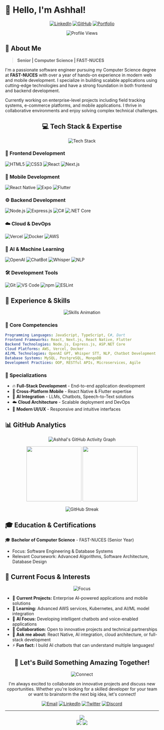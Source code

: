 # 👋 Hello, I'm Ashhal!

<div align="center">

  [![LinkedIn](https://img.shields.io/badge/LinkedIn-0077B5?style=for-the-badge&logo=linkedin&logoColor=white)](https://www.linkedin.com/in/syed-ashhal)
  [![GitHub](https://img.shields.io/badge/GitHub-100000?style=for-the-badge&logo=github&logoColor=white)](https://github.com/ashhalll)
  [![Portfolio](https://img.shields.io/badge/Portfolio-FF5722?style=for-the-badge&logo=todoist&logoColor=white)](#)

  ![Profile Views](https://komarev.com/ghpvc/?username=ashhalll&color=00D4FF&style=for-the-badge)

</div>

## 🚀 About Me

> **Senior | Computer Science | FAST-NUCES**

I'm a passionate software engineer pursuing my Computer Science degree at **FAST-NUCES** with over a year of hands-on experience in modern web and mobile development. I specialize in building scalable applications using cutting-edge technologies and have a strong foundation in both frontend and backend development.

Currently working on enterprise-level projects including field tracking systems, e-commerce platforms, and mobile applications. I thrive in collaborative environments and enjoy solving complex technical challenges.

<div align="center">

## 💻 Tech Stack & Expertise

![Tech Stack](https://readme-typing-svg.herokuapp.com?font=Fira+Code&size=22&duration=4000&pause=1000&color=FF6B6B&center=true&vCenter=true&width=1000&lines=Frontend+%7C+Backend+%7C+Mobile+%7C+AI+%7C+Cloud+%7C+DevOps;Building+Scalable+%26+Innovative+Solutions)

</div>

### 🎨 **Frontend Development**
<div align="left">

![HTML5](https://img.shields.io/badge/HTML5-E34F26?style=for-the-badge&logo=html5&logoColor=white)
![CSS3](https://img.shields.io/badge/CSS3-1572B6?style=for-the-badge&logo=css3&logoColor=white)
![React](https://img.shields.io/badge/React-20232A?style=for-the-badge&logo=react&logoColor=61DAFB)
![Next.js](https://img.shields.io/badge/Next.js-000000?style=for-the-badge&logo=nextdotjs&logoColor=white)

</div>

### 📱 **Mobile Development**
<div align="left">

![React Native](https://img.shields.io/badge/React_Native-20232A?style=for-the-badge&logo=react&logoColor=61DAFB)
![Expo](https://img.shields.io/badge/Expo-1B1F23?style=for-the-badge&logo=expo&logoColor=white)
![Flutter](https://img.shields.io/badge/Flutter-02569B?style=for-the-badge&logo=flutter&logoColor=white)

</div>

### ⚙️ **Backend Development**
<div align="left">

![Node.js](https://img.shields.io/badge/Node.js-43853D?style=for-the-badge&logo=node.js&logoColor=white)
![Express.js](https://img.shields.io/badge/Express.js-404D59?style=for-the-badge&logo=express&logoColor=white)
![C#](https://img.shields.io/badge/C%23-239120?style=for-the-badge&logo=c-sharp&logoColor=white)
![.NET Core](https://img.shields.io/badge/.NET_Core-5C2D91?style=for-the-badge&logo=.net&logoColor=white)

</div>

### ☁️ **Cloud & DevOps**
<div align="left">

![Vercel](https://img.shields.io/badge/Vercel-000000?style=for-the-badge&logo=vercel&logoColor=white)
![Docker](https://img.shields.io/badge/Docker-2496ED?style=for-the-badge&logo=docker&logoColor=white)
![AWS](https://img.shields.io/badge/AWS-232F3E?style=for-the-badge&logo=amazon-aws&logoColor=white)

</div>

### 🤖 **AI & Machine Learning**
<div align="left">

![OpenAI](https://img.shields.io/badge/OpenAI-412991?style=for-the-badge&logo=openai&logoColor=white)
![ChatBot](https://img.shields.io/badge/Chatbots-FF6B6B?style=for-the-badge&logo=robot&logoColor=white)
![Whisper](https://img.shields.io/badge/Whisper_STT-00D4FF?style=for-the-badge&logo=sound&logoColor=white)
![NLP](https://img.shields.io/badge/NLP-4CAF50?style=for-the-badge&logo=brain&logoColor=white)

</div>

### 🛠️ **Development Tools**
<div align="left">

![Git](https://img.shields.io/badge/Git-F05032?style=for-the-badge&logo=git&logoColor=white)
![VS Code](https://img.shields.io/badge/Visual_Studio_Code-0078D4?style=for-the-badge&logo=visual%20studio%20code&logoColor=white)
![npm](https://img.shields.io/badge/npm-CB3837?style=for-the-badge&logo=npm&logoColor=white)
![ESLint](https://img.shields.io/badge/ESLint-4B32C3?style=for-the-badge&logo=eslint&logoColor=white)

</div>

## 🚀 Experience & Skills

<div align="center">

![Skills Animation](https://skillicons.dev/icons?i=html,css,react,nextjs,nodejs,express,cs,dotnet,flutter,docker,aws,vercel&theme=dark&perline=6)

</div>

### 🎯 **Core Competencies**
<div align="left">

```yaml
Programming Languages: JavaScript, TypeScript, C#, Dart
Frontend Frameworks: React, Next.js, React Native, Flutter
Backend Technologies: Node.js, Express.js, ASP.NET Core
Cloud Platforms: AWS, Vercel, Docker
AI/ML Technologies: OpenAI GPT, Whisper STT, NLP, Chatbot Development
Database Systems: MySQL, PostgreSQL, MongoDB
Development Practices: OOP, RESTful APIs, Microservices, Agile
```

</div>

### 🌟 **Specializations**
- 🔥 **Full-Stack Development** - End-to-end application development
- 📱 **Cross-Platform Mobile** - React Native & Flutter expertise
- 🤖 **AI Integration** - LLMs, Chatbots, Speech-to-Text solutions
- ☁️ **Cloud Architecture** - Scalable deployment and DevOps
- 🎨 **Modern UI/UX** - Responsive and intuitive interfaces

## 📊 GitHub Analytics

<div align="center">

![Ashhal's GitHub Activity Graph](https://github-readme-activity-graph.vercel.app/graph?username=ashhalll&theme=tokyo-night&hide_border=true&area=true)

<div align="center">
  <img height="180em" src="https://github-readme-stats.vercel.app/api?username=ashhalll&show_icons=true&theme=tokyonight&hide_border=true&count_private=true"/>
  <img height="180em" src="https://github-readme-stats.vercel.app/api/top-langs/?username=ashhalll&layout=compact&theme=tokyonight&hide_border=true"/>
</div>

![GitHub Streak](https://github-readme-streak-stats.herokuapp.com/?user=ashhalll&theme=tokyonight&hide_border=true)

</div>

## 🎓 Education & Certifications

🎓 **Bachelor of Computer Science** - FAST-NUCES (Senior Year)
- Focus: Software Engineering & Database Systems
- Relevant Coursework: Advanced Algorithms, Software Architecture, Database Design

## 🎯 Current Focus & Interests

<div align="center">

![Focus](https://readme-typing-svg.herokuapp.com?font=Fira+Code&size=16&duration=4000&pause=1000&color=9146FF&center=true&vCenter=true&width=700&lines=Building+Next-Gen+AI+Applications;Exploring+Cloud-Native+Architecture;Creating+Seamless+User+Experiences)

</div>

- 🔭 **Current Projects:** Enterprise AI-powered applications and mobile solutions
- 🌱 **Learning:** Advanced AWS services, Kubernetes, and AI/ML model integration
- 🤖 **AI Focus:** Developing intelligent chatbots and voice-enabled applications
- 👯 **Collaboration:** Open to innovative projects and technical partnerships
- 💬 **Ask me about:** React Native, AI integration, cloud architecture, or full-stack development
- ⚡ **Fun fact:** I build AI chatbots that can understand multiple languages!

<div align="center">

## 🤝 Let's Build Something Amazing Together!

![Connect](https://readme-typing-svg.herokuapp.com?font=Fira+Code&size=20&duration=3000&pause=1000&color=00D4FF&center=true&vCenter=true&width=600&lines=Ready+to+Collaborate%3F;Let's+Create+Innovation!)

I'm always excited to collaborate on innovative projects and discuss new opportunities. Whether you're looking for a skilled developer for your team or want to brainstorm the next big idea, let's connect!

[![Email](https://img.shields.io/badge/Email-D14836?style=for-the-badge&logo=gmail&logoColor=white&animation=pulse)](mailto:your.email@example.com)
[![LinkedIn](https://img.shields.io/badge/LinkedIn-0077B5?style=for-the-badge&logo=linkedin&logoColor=white)](https://www.linkedin.com/in/syed-ashhal)
[![Twitter](https://img.shields.io/badge/Twitter-1DA1F2?style=for-the-badge&logo=twitter&logoColor=white)](#)
[![Discord](https://img.shields.io/badge/Discord-7289DA?style=for-the-badge&logo=discord&logoColor=white)](#)

---

<img src="https://capsule-render.vercel.app/api?type=waving&color=gradient&height=100&section=footer&animation=twinkling"/>

<div align="center">
  <img src="https://forthebadge.com/images/badges/built-with-love.svg"/>
  <img src="https://forthebadge.com/images/badges/powered-by-coffee.svg"/>
</div>

</div>
